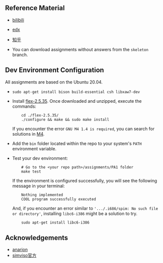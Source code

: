 ## Reference Material

- [bilibili](https://www.bilibili.com/video/BV1cE411f78c/?spm_id_from=333.337.search-card.all.click&vd_source=b3a0dc5b9cad4d6e651c7182a9be42a3)

- [edx](https://learning.edx.org/course/course-v1:StanfordOnline+SOE.YCSCS1+2T2020/home)

- [知乎](https://zhuanlan.zhihu.com/p/226190284)

- You can download assignments without answers from the `skeleton` branch.
## Dev Environment Configuration
All assignments are based on the Ubuntu 20.04.  
- `sudo apt-get install bison build-essential csh libxaw7-dev` 
   
- Install [flex-2.5.35](https://src.fedoraproject.org/lookaside/pkgs/flex/flex-2.5.35.tar.bz2/10714e50cea54dc7a227e3eddcd44d57/). Once downloaded and unzipped, execute the commands:   
    ```shell
        cd ./flex-2.5.35/
        ./configure && make && sudo make install
    ```   
    If you encounter the error `GNU M4 1.4 is required`, you can search for solutions in [M4](http://ftp.gnu.org/gnu/m4).   
- Add the `bin` folder located within the repo to your system's `PATH` environment variable.   
- Test your dev environment:   
    ```shell
        # Go to the <your repo path>/assignments/PA1 folder
        make test
    ```
    If the environment is configured successfully, you will see the following message in your terminal:
    ```
        Nothing implemented
        COOL program successfully executed
    ```
    And, if you encounter an error similar to `'.../.i686/spim: No such file or directory'`, installing `libc6-i386` might be a solution to try.
    ```txt
        sudo apt-get install libc6-i386
    ```
## Acknowledgements
- [anarion](https://zhuanlan.zhihu.com/p/226190284)
- [simviso官方](https://space.bilibili.com/2494318)